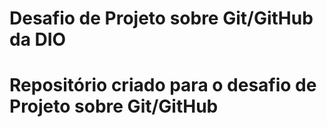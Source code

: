 # Desafio de Projeto sobre Git/GitHub da DIO
# Repositório criado para o desafio de Projeto sobre Git/GitHub

